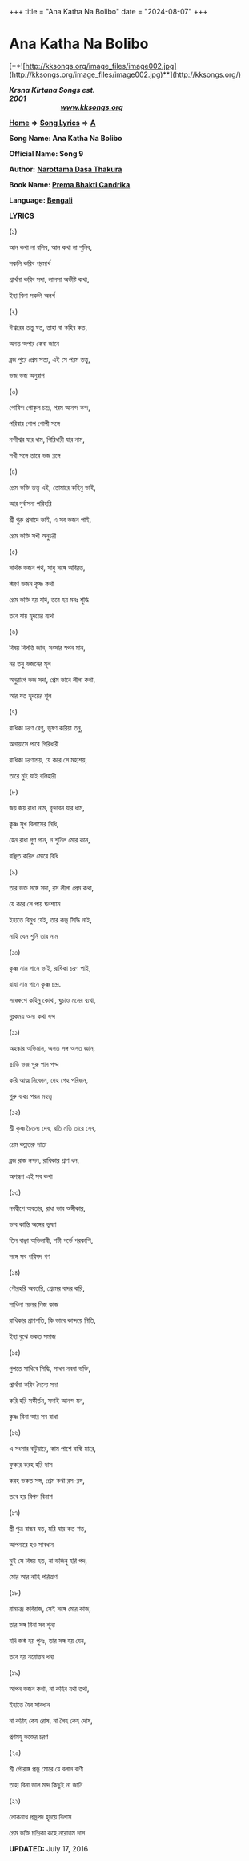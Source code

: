+++
title = "Ana Katha Na Bolibo"
date = "2024-08-07"
+++

# Ana Katha Na Bolibo
[**![http://kksongs.org/image_files/image002.jpg](http://kksongs.org/image_files/image002.jpg)**](http://kksongs.org/)

**_Krsna Kirtana Songs est. 2001_**                                                                                                                                                 **_www.kksongs.org_**

**[Home](http://kksongs.org/)** **⇒** **[Song Lyrics](http://kksongs.org/lyrics.html)** **⇒** **[A](http://kksongs.org/songs/song_a.html)**

**Song Name: Ana Katha Na Bolibo**

**Official Name: Song 9**

**Author:** [**Narottama Dasa Thakura**](http://kksongs.org/authors/list/narottama.html)

**Book Name: [Prema Bhakti Candrika](http://kksongs.org/authors/literature/pbc.html)**

**Language: [Bengali](http://kksongs.org/language/list/bengali.html)**

**LYRICS**

(১)

আন কথা না বলিব, আন কথা না শুনিব,

সকলি করিব পরমার্থ

প্রার্থনা করিব সদা, লালসা অভীষ্ট কথা,

ইহা বিনা সকলি অনর্থ

(২)

ঈশ্বরের তত্ত্ব যত, তাহা বা কহিব কত,

অনন্ত অপার কেবা জানে

ব্রজ পুরে প্রেম সত্য, এই সে পরম তত্ত্ব,

ভজ ভজ অনুরাগ

(৩)

গোবিন্দ গোকুল চন্দ্র, পরম আনন্দ কন্দ,

পরিবার গোপ গোপী সঙ্গে

নন্দীশ্বর যার ধাম, গিরিধারী যার নাম,

সখী সঙ্গে তারে ভজ রঙ্গে

(৪)

প্রেম ভক্তি তত্ত্ব এই, তোমারে কহিনু ভাই,

আর দুর্বাসনা পরিহরি

শ্রী গুরু প্রসাদে ভাই, এ সব ভজন পাই,

প্রেম ভক্তি সখী অনুচরী

(৫)

সার্থক ভজন পথ, সাধু সঙ্গে অবিরত,

স্মরণ ভজন কৃষ্ণ কথা

প্রেম ভক্তি হয় যদি, তবে হয় মনঃ শুদ্ধি

তবে যায় হৃদয়ের ব্যথা

(৬)

বিষয় বিপত্তি জান, সংসার স্বপন মান,

নর তনু ভজনের মূল

অনুরাগে ভজ সদা, প্রেম ভাবে লীলা কথা,

আর যত হৃদয়ের শূল

(৭)

রাধিকা চরণ রেণু, ভূষণ করিয়া তনু,

অনায়াসে পাবে গিরিধারী

রাধিকা চরণাশ্রয়, যে করে সে মহাশয়,

তারে মুই যাই বলিহারী

(৮)

জয় জয় রাধা নাম, বৃন্দাবন যার ধাম,

কৃষ্ণ সুখ বিলাসের নিধি,

হেন রাধা গুণ গান, ন শুনিল মোর কান,

বঞ্ছিত করিল মোরে বিধি

(৯)

তার ভক্ত সঙ্গে সদা, রস লীলা প্রেম কথা,

যে করে সে পায় ঘনশ্যাম

ইহাতে বিমুখ যেই, তার কভু সিদ্ধি নাই,

নাহি যেন শুনি তার নাম

(১০)

কৃষ্ণ নাম গানে ভাই, রাধিকা চরণ পাই,

রাধা নাম গানে কৃষ্ণ চন্দ্র.

সঙ্ক্ষেপে কহিনু কোথা, ঘুচাও মনের ব্যথা,

দুঃকময় অন্য কথা ধন্দ

(১১)

অহঙ্কার অভিমান, অসত সঙ্গ অসত জ্ঞান,

ছাডি ভজ গুরু পাদ পদ্ম

করি আত্ম নিবেদন, দেহ গেহ পরিজন,

গুরু বাক্য পরম মহত্ত্ব

(১২)

শ্রী কৃষ্ণ চৈতন্য দেব, রতি মতি তারে সেব,

প্রেম কল্পতরু দাতা

ব্রজ রাজ নন্দন, রাধিকার প্রাণ ধন,

অপরূপ এই সব কথা

(১৩)

নবদ্বীপে অবতার, রাধা ভাব অঙ্গীকার,

ভাব কান্তি অঙ্গের ভূষণ

তিন বাঞ্ছা অভিলাষী, শচী গর্ভে পরকাশি,

সঙ্গে সব পরিষদ গণ

(১৪)

গৌরহরি অবতরি, প্রেমের বাদর করি,

সাধিলা মনের নিজ কাজ

রাধিকার প্রাণপতি, কি ভাবে কান্দয়ে নিতি,

ইহা বুঝে ভকত সমাজ

(১৫)

গুপতে সাধিবে সিদ্ধি, সাধন নবধা ভক্তি,

প্রার্থনা করিব দৈন্যে সদা

করি হরি সঙ্কীর্তন, সদাই আনন্দ মন,

কৃষ্ণ বিনা আর সব বাধা

(১৬)

এ সংসার বাটুয়ারে, কাম পাশে বান্ধি মারে,

ফুকার করহ হরি দাস

করহ ভকত সঙ্গ, প্রেম কথা রস\-রঙ্গ,

তবে হয় বিপদ বিনাশ

(১৭)

স্ত্রী পুত্র বান্ধব যত, মরি যায় কত শত,

আপনারে হও সাবধান

মুই সে বিষয় হত, না ভজিনু হরি পদ,

মোর আর নাহি পরিত্রাণ

(১৮)

রামচন্দ্র কবিরাজ, সেই সঙ্গে মোর কাজ,

তার সঙ্গ বিনা সব শূন্য

যদি জন্ম হয় পুনঃ, তার সঙ্গ হয় যেন,

তবে হয় নরোত্তম ধন্য

(১৯)

আপন ভজন কথা, না কহিব যথা তথা,

ইহাতে হৈব সাবধান

না করিহ কেহ রোষ, না লৈহ কেহ দোষ,

প্রণমহু ভক্তের চরণ

(২০)

শ্রী গৌরাঙ্গ প্রভু মোরে যে বলান বাণী

তাহা বিনা ভাল মন্দ কিছুই না জানি

(২১)

লোকনাথ প্রভুপদ হৃদয়ে বিলাস

প্রেম ভক্তি চন্দ্রিকা কহে নরোত্তম দাস

**UPDATED:** July 17, 2016
